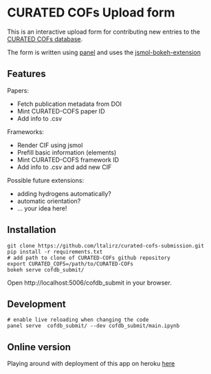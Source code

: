 # CURATED COFs Upload form

This is an interactive upload form for contributing new entries to the [CURATED COFs database](https://github.com/danieleongari/CURATED-COFs).

The form is written using [panel](https://panel.pyviz.org/) and uses the [jsmol-bokeh-extension](https://github.com/ltalirz/jsmol-bokeh-extension)

## Features

Papers:
 * Fetch publication metadata from DOI
 * Mint CURATED-COFS paper ID
 * Add info to .csv

Frameworks:
 * Render CIF using jsmol
 * Prefill basic information (elements)
 * Mint CURATED-COFS framework ID
 * Add info to .csv and add new CIF

Possible future extensions:
 * adding hydrogens automatically?
 * automatic orientation?
 * ... your idea here!

## Installation

```
git clone https://github.com/ltalirz/curated-cofs-submission.git
pip install -r requirements.txt
# add path to clone of CURATED-COFs github repository
export CURATED_COFS=/path/to/CURATED-COFs
bokeh serve cofdb_submit/
```
Open http://localhost:5006/cofdb_submit in your browser.

## Development
```
# enable live reloading when changing the code
panel serve  cofdb_submit/ --dev cofdb_submit/main.ipynb
```

## Online version
Playing around with deployment of this app on heroku [here](https://ltal-py.herokuapp.com)
